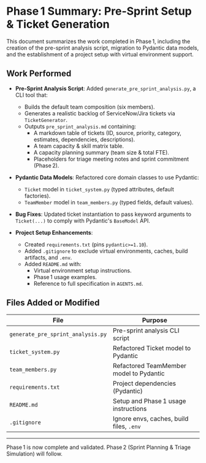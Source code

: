 # Phase 1 Summary: Pre-Sprint Setup & Ticket Generation

This document summarizes the work completed in Phase 1, including the creation of the pre-sprint analysis script,
migration to Pydantic data models, and the establishment of a project setup with virtual environment support.

## Work Performed

- **Pre‑Sprint Analysis Script**: Added `generate_pre_sprint_analysis.py`, a CLI tool that:
  - Builds the default team composition (six members).
  - Generates a realistic backlog of ServiceNow/Jira tickets via `TicketGenerator`.
  - Outputs `pre_sprint_analysis.md` containing:
    - A markdown table of tickets (ID, source, priority, category, estimates, dependencies, descriptions).
    - A team capacity & skill matrix table.
    - A capacity planning summary (team size & total FTE).
    - Placeholders for triage meeting notes and sprint commitment (Phase 2).

- **Pydantic Data Models**: Refactored core domain classes to use Pydantic:
  - `Ticket` model in `ticket_system.py` (typed attributes, default factories).
  - `TeamMember` model in `team_members.py` (typed fields, default values).

- **Bug Fixes**: Updated ticket instantiation to pass keyword arguments to `Ticket(...)` to comply with Pydantic's `BaseModel` API.

- **Project Setup Enhancements**:
  - Created `requirements.txt` (pins `pydantic>=1.10`).
  - Added `.gitignore` to exclude virtual environments, caches, build artifacts, and `.env`.
  - Added `README.md` with:
    - Virtual environment setup instructions.
    - Phase 1 usage examples.
    - Reference to full specification in `AGENTS.md`.

## Files Added or Modified

| File                                   | Purpose                                  |
|----------------------------------------|------------------------------------------|
| `generate_pre_sprint_analysis.py`      | Pre-sprint analysis CLI script           |
| `ticket_system.py`                     | Refactored Ticket model to Pydantic      |
| `team_members.py`                      | Refactored TeamMember model to Pydantic  |
| `requirements.txt`                     | Project dependencies (Pydantic)           |
| `README.md`                            | Setup and Phase 1 usage instructions      |
| `.gitignore`                           | Ignore envs, caches, build files, `.env`  |

---

Phase 1 is now complete and validated. Phase 2 (Sprint Planning & Triage Simulation) will follow.

